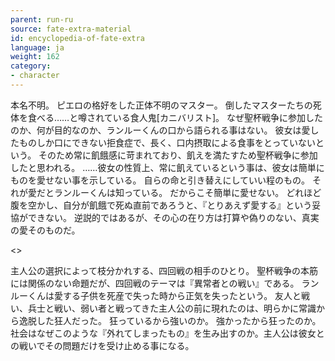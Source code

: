 ```yaml
---
parent: run-ru
source: fate-extra-material
id: encyclopedia-of-fate-extra
language: ja
weight: 162
category:
- character
---
```


本名不明。
ピエロの格好をした正体不明のマスター。
倒したマスターたちの死体を食べる……と噂されている食人鬼[カニバリスト]。
なぜ聖杯戦争に参加したのか、何が目的なのか、ランルーくんの口から語られる事はない。
彼女は愛したものしか口にできない拒食症で、長く、口内摂取による食事をとっていないという。
そのため常に飢餓感に苛まれており、飢えを満たすため聖杯戦争に参加したと思われる。
……彼女の性質上、常に飢えているという事は、彼女は簡単にものを愛せない事を示している。
自らの命と引き替えにしていい程のもの。
それが愛だとランルーくんは知っている。
だからこそ簡単に愛せない。
どれほど腹を空かし、自分が飢餓で死ぬ直前であろうと、『とりあえず愛する』という妥協ができない。
逆説的ではあるが、その心の在り方は打算や偽りのない、真実の愛そのものだ。

<>

主人公の選択によって枝分かれする、四回戦の相手のひとり。
聖杯戦争の本筋には関係のない命題だが、四回戦のテーマは『異常者との戦い』である。
ランルーくんは愛する子供を死産で失った時から正気を失ったという。
友人と戦い、兵士と戦い、弱い者と戦ってきた主人公の前に現れたのは、明らかに常識から逸脱した狂人だった。
狂っているから強いのか。
強かったから狂ったのか。
社会はなぜこのような『外れてしまったもの』を生み出すのか。主人公は彼女との戦いでその問題だけを受け止める事になる。
